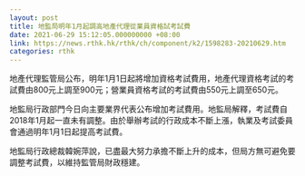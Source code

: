 ```yaml
---
layout: post
title: 地監局明年1月起調高地產代理從業員資格試考試費
date: 2021-06-29 15:12:05.000000000 +08:00
link: https://news.rthk.hk/rthk/ch/component/k2/1598283-20210629.htm
categories: rthk
---
```


地產代理監管局公布，明年1月1日起將增加資格考試費用，地產代理資格考試的考試費由800元上調至900元；營業員資格考試的考試費由550元上調至650元。

地監局行政部門今日向主要業界代表公布增加考試費用。地監局解釋，考試費自2018年1月起一直未有調整。由於舉辦考試的行政成本不斷上漲，執業及考試委員會通過明年1月1日起提高考試費。

地監局行政總裁韓婉萍說，已盡最大努力承擔不斷上升的成本，但局方無可避免要調整考試費，以維持監管局財政穩建。
